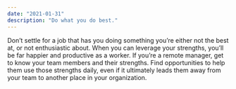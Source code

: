 ```yaml
---
date: "2021-01-31"
description: "Do what you do best."
---
```


Don’t settle for a job that has you doing something you’re either not the best at, or not enthusiastic about. When you can leverage your strengths, you’ll be far happier and productive as a worker. If you’re a remote manager, get to know your team members and their strengths. Find opportunities to help them use those strengths daily, even if it ultimately leads them away from your team to another place in your organization.
